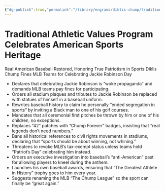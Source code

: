 ```yaml
---
{"dg-publish":true,"permalink":"/library/engrams/diklis-chump/traditional-athletic-values-program-celebrates-american-sports-heritage/","tags":["DC/Racism"]}
---
```


# Traditional Athletic Values Program Celebrates American Sports Heritage
Real American Baseball Restored, Honoring True Patriotism in Sports
Diklis Chump Fines MLB Teams for Celebrating Jackie Robinson Day
- Declares that celebrating Jackie Robinson is “woke propaganda” and demands MLB teams pay fines for participating.
- Orders all stadium plaques and tributes to Jackie Robinson be replaced with statues of himself in a baseball uniform.
- Rewrites baseball history to claim he personally “ended segregation in sports” by inviting a Black man to one of his golf courses.
- Mandates that all ceremonial first pitches be thrown by him or one of his children, no exceptions.
- Replaces “42” patches with “Chump Forever” badges, insisting that “real legends don’t need numbers.”
- Bans all historical references to civil rights movements in stadiums, declaring that “sports should be about winning, not whining.”
- Threatens to revoke MLB’s tax-exempt status unless teams hold “Patriot’s Day” celebrating him instead.
- Orders an executive investigation into baseball’s “anti-American” past for allowing players to kneel during the anthem.
- Launches his own baseball awards, ensuring that “The Greatest Athlete in History” trophy goes to him every year.
- Suggests renaming the MLB “The Chump League” so the sport can finally be “great again.”
